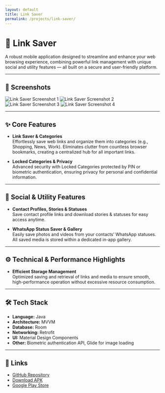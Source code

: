 ```yaml
---
layout: default
title: Link Saver
permalink: /projects/link-saver/
---
```


# 🔗 Link Saver

A robust mobile application designed to streamline and enhance your web browsing experience, combining powerful link management with unique social and utility features — all built on a secure and user-friendly platform.

---

## 📸 Screenshots

<!-- Replace these dummy images with your real screenshots -->

<!-- <img src="{{ site.baseurl }}/assets/images/link_saver_img_1.jpg" alt="Link Saver Screenshot 1" width="300"> --> 
<!-- <img src="{{ site.baseurl }}/assets/images/link_saver_img_2.jpg" alt="Link Saver Screenshot 2" width="300"> -->
<!-- <img src="{{ site.baseurl }}/assets/images/link_saver_img_3.jpg" alt="Link Saver Screenshot 3" width="300"> -->
<!-- <img src="{{ site.baseurl }}/assets/images/link_saver_img_4.jpg" alt="Link Saver Screenshot 4" width="300"> -->

<div class="screenshot-gallery">
  <img src="{{ site.baseurl }}/assets/images/link_saver_img_1.jpg" alt="Link Saver Screenshot 1">
  <img src="{{ site.baseurl }}/assets/images/link_saver_img_2.jpg" alt="Link Saver Screenshot 2">
  <img src="{{ site.baseurl }}/assets/images/link_saver_img_3.jpg" alt="Link Saver Screenshot 3">
  <img src="{{ site.baseurl }}/assets/images/link_saver_img_4.jpg" alt="Link Saver Screenshot 4">
</div>

---

## ✨ Core Features

- **Link Saver & Categories**  
  Effortlessly save web links and organize them into categories (e.g., Shopping, News, Work). Eliminates clutter from countless browser bookmarks, creating a centralized hub for all important links.

- **Locked Categories & Privacy**  
  Advanced security with Locked Categories protected by PIN or biometric authentication, ensuring privacy for personal and confidential information.

---

## 👥 Social & Utility Features

- **Contact Profiles, Stories & Statuses**  
  Save contact profile links and download stories & statuses for easy access anytime.

- **WhatsApp Status Saver & Gallery**  
  Easily save photos and videos from your contacts’ WhatsApp statuses. All saved media is stored within a dedicated in-app gallery.

---

## ⚙️ Technical & Performance Highlights

- **Efficient Storage Management**  
  Optimized saving and retrieval of links and media to ensure smooth, high-performance operation without excessive resource consumption.

---

## 🛠 Tech Stack

- **Language:** Java  
- **Architecture:** MVVM  
- **Database:** Room  
- **Networking:** Retrofit  
- **UI:** Material Design Components  
- **Other:** Biometric authentication API, Glide for image loading

---

## 🔗 Links

- [GitHub Repository](https://github.com/yourusername/link-saver) <!-- replace later -->
- [Download APK](https://example.com/link-saver.apk) <!-- replace later -->
- [Google Play Store](https://play.google.com/store/apps/details?id=your.package.name) <!-- replace later -->

